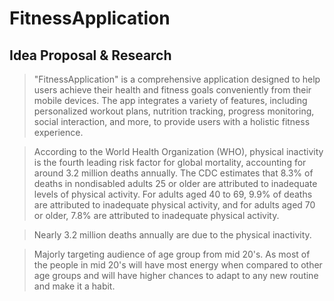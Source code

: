# FitnessApplication

## Idea Proposal & Research

> "FitnessApplication" is a comprehensive application designed to help users achieve their health and fitness goals conveniently from their mobile devices. The app integrates a variety of features, including personalized workout plans, nutrition tracking, progress monitoring, social interaction, and more, to provide users with a holistic fitness experience.

> According to the World Health Organization (WHO), physical inactivity is the fourth leading risk factor for global mortality, accounting for around 3.2 million deaths annually. The CDC estimates that 8.3% of deaths in nondisabled adults 25 or older are attributed to inadequate levels of physical activity. For adults aged 40 to 69, 9.9% of deaths are attributed to inadequate physical activity, and for adults aged 70 or older, 7.8% are attributed to inadequate physical activity.

> Nearly 3.2 million deaths annually are due to the physical inactivity.

> Majorly targeting audience of age group from mid 20's. As most of the people in mid 20's will have most energy when compared to other age groups and will have higher chances to adapt to any new routine and make it a habit. 